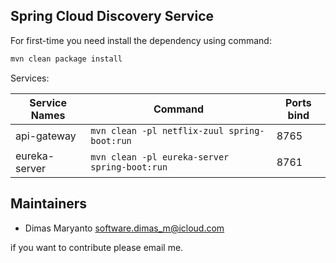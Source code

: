 ## Spring Cloud Discovery Service

For first-time you need install the dependency using command:

```bash
mvn clean package install
```

Services: 

| Service Names  | Command                                          | Ports bind  |
|---             |---                                               |---          |
| api-gateway    | `mvn clean -pl netflix-zuul spring-boot:run`     | 8765        |
| eureka-server  | `mvn clean -pl eureka-server spring-boot:run`    | 8761        | 

## Maintainers

- Dimas Maryanto <software.dimas_m@icloud.com>

if you want to contribute please email me.
